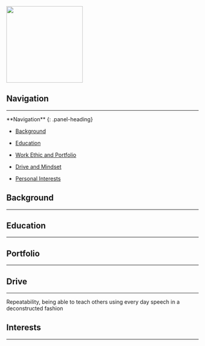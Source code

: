 

<p align="left">

<img src="https://i.imgur.com/X44BMVl.png" width="200" height="200">


</p>

## Navigation

---------------------------------

<div class="panel panel-gitlab-purple">
**Navigation**
{: .panel-heading}
<div class="panel-body">

- [Background](#background)

- [Education](#education)

- [Work Ethic and Portfolio](#portfolio)

- [Drive and Mindset](#drive)

- [Personal Interests](#interests)


</div>
</div>








## Background

---------------------------------------------------------------------





## Education

--------------------------------







## Portfolio

---------------------------------------------------------------------






## Drive

-----------------------


Repeatability, being able to teach others using every day speech in a deconstructed fashion


## Interests

--------------------------
